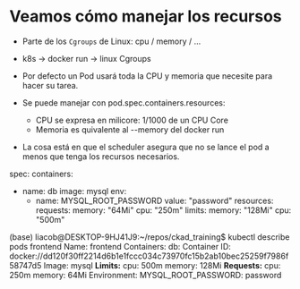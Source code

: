 # Veamos cómo manejar los recursos

- Parte de los ```Cgroups``` de Linux: cpu / memory / ...

- k8s -> docker run -> linux Cgroups

- Por defecto un Pod usará toda la CPU y memoria que necesite para hacer su tarea.

- Se puede manejar con pod.spec.containers.resources:
    - CPU se expresa en milicore: 1/1000 de un CPU Core
    - Memoria es quivalente al --memory del docker run

- La cosa está en que el scheduler asegura que no se lance el pod a menos que tenga los recursos necesarios.

spec:
  containers:
  - name: db
    image: mysql
    env:
    - name: MYSQL_ROOT_PASSWORD
      value: "password"
    resources:
      requests:
        memory: "64Mi"
        cpu: "250m"
      limits:
        memory: "128Mi"
        cpu: "500m"

(base) liacob@DESKTOP-9HJ41J9:~/repos/ckad_training$ kubectl describe pods frontend
Name:         frontend
Containers:
  db:
    Container ID:   docker://dd120f30ff2214d6b1e1fccc034c73970fc15b2ab10bec25259f7986f58747d5
    Image:          mysql
    **Limits:**
      cpu:     500m
      memory:  128Mi
    **Requests:**
      cpu:     250m
      memory:  64Mi
    Environment:
      MYSQL_ROOT_PASSWORD:  password